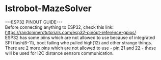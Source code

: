 # Istrobot-MazeSolver

---ESP32 PINOUT GUIDE---\
Before connecting anything to ESP32, check this link: https://randomnerdtutorials.com/esp32-pinout-reference-gpios/  
ESP32 has some piins which are not allowed to use because of integrated SPI flash(6-11), boot failing whe pulled high(12) and other strange things.
There are 2 more pins which are not allowed to use - pin 21 and 22 - these will be used for I2C distance sensors communication.
